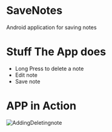 # SaveNotes
Android application for saving notes 

# Stuff The App does
- Long Press to delete a note
- Edit note
- Save note

# APP in Action
![AddingDeletingnote](https://user-images.githubusercontent.com/43600925/124486979-01679b00-dd63-11eb-8e09-1ae7a9392584.gif)



